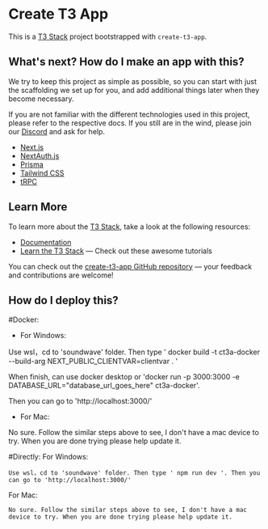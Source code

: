 # Create T3 App

This is a [T3 Stack](https://create.t3.gg/) project bootstrapped with `create-t3-app`.

## What's next? How do I make an app with this?

We try to keep this project as simple as possible, so you can start with just the scaffolding we set up for you, and add additional things later when they become necessary.

If you are not familiar with the different technologies used in this project, please refer to the respective docs. If you still are in the wind, please join our [Discord](https://t3.gg/discord) and ask for help.

- [Next.js](https://nextjs.org)
- [NextAuth.js](https://next-auth.js.org)
- [Prisma](https://prisma.io)
- [Tailwind CSS](https://tailwindcss.com)
- [tRPC](https://trpc.io)

## Learn More

To learn more about the [T3 Stack](https://create.t3.gg/), take a look at the following resources:

- [Documentation](https://create.t3.gg/)
- [Learn the T3 Stack](https://create.t3.gg/en/faq#what-learning-resources-are-currently-available) — Check out these awesome tutorials

You can check out the [create-t3-app GitHub repository](https://github.com/t3-oss/create-t3-app) — your feedback and contributions are welcome!

## How do I deploy this?
#Docker:
  - For Windows:
  
  Use wsl，cd to 'soundwave' folder. Then type ' docker build -t ct3a-docker --build-arg NEXT_PUBLIC_CLIENTVAR=clientvar . '
  
  When finish, can use docker desktop  or 'docker run -p 3000:3000 -e DATABASE_URL="database_url_goes_here" ct3a-docker'.
  
  Then you can go to 'http://localhost:3000/'
  
  - For Mac:

  No sure. Follow the similar steps above to see, I don't have a mac device to try. When you are done trying please help update it.

#Directly:
  For Windows: 
  
    Use wsl，cd to 'soundwave' folder. Then type ' npm run dev '. Then you can go to 'http://localhost:3000/'
  
  For Mac:
  
    No sure. Follow the similar steps above to see, I don't have a mac device to try. When you are done trying please help update it.
